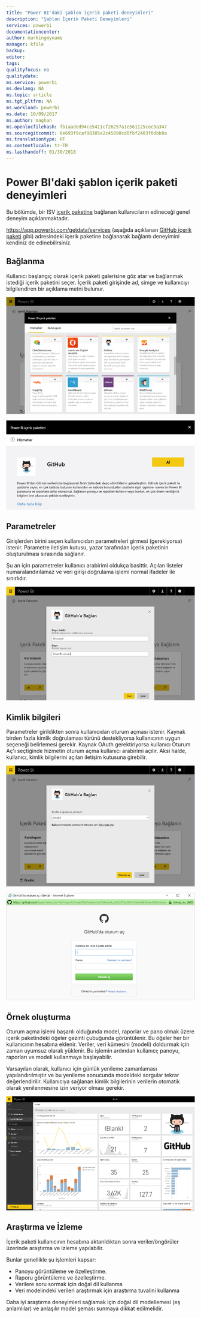 ```yaml
---
title: "Power BI'daki şablon içerik paketi deneyimleri"
description: "Şablon İçerik Paketi Deneyimleri"
services: powerbi
documentationcenter: 
author: markingmyname
manager: kfile
backup: 
editor: 
tags: 
qualityfocus: no
qualitydate: 
ms.service: powerbi
ms.devlang: NA
ms.topic: article
ms.tgt_pltfrm: NA
ms.workload: powerbi
ms.date: 10/09/2017
ms.author: maghan
ms.openlocfilehash: fb1aaded94ce5411cf26257a1e561125cec9a347
ms.sourcegitcommit: 6e693f9caf98385a2c45890cd0fbf2403f0dbb8a
ms.translationtype: HT
ms.contentlocale: tr-TR
ms.lasthandoff: 01/30/2018
---
```

# <a name="template-content-pack-experiences-in-power-bi"></a>Power BI'daki şablon içerik paketi deneyimleri
Bu bölümde, bir ISV [içerik paketine](../service-connect-to-services.md) bağlanan kullanıcıların edineceği genel deneyim açıklanmaktadır. 

https://app.powerbi.com/getdata/services (aşağıda açıklanan [GitHub içerik paketi](https://app.powerbi.com/getdata/services/github) gibi) adresindeki içerik paketine bağlanarak bağlantı deneyimini kendiniz de edinebilirsiniz.

## <a name="connect"></a>Bağlanma
Kullanıcı başlangıç olarak içerik paketi galerisine göz atar ve bağlanmak istediği içerik paketini seçer. İçerik paketi girişinde ad, simge ve kullanıcıyı bilgilendiren bir açıklama metni bulunur.

![Bağlanma](media/template-content-pack-experience/github_data.png)

![Bağlanma](media/template-content-pack-experience/github_connect.png)

## <a name="parameters"></a>Parametreler
Girişlerden birini seçen kullanıcıdan parametreleri girmesi (gerekiyorsa) istenir. Parametre iletişim kutusu, yazar tarafından içerik paketinin oluşturulması sırasında sağlanır.

Şu an için parametreler kullanıcı arabirimi oldukça basittir. Açılan listeler numaralandırılamaz ve veri girişi doğrulama işlemi normal ifadeler ile sınırlıdır.

![Parametreler](media/template-content-pack-experience/github_params.png)

## <a name="credentials"></a>Kimlik bilgileri
Parametreler girildikten sonra kullanıcıdan oturum açması istenir.  Kaynak birden fazla kimlik doğrulaması türünü destekliyorsa kullanıcının uygun seçeneği belirlemesi gerekir. Kaynak OAuth gerektiriyorsa kullanıcı Oturum Aç'ı seçtiğinde hizmetin oturum açma kullanıcı arabirimi açılır.  Aksi halde, kullanıcı, kimlik bilgilerini açılan iletişim kutusuna girebilir.

![Kimlik bilgileri](media/template-content-pack-experience/github_login.png)

![Bağlanma](media/template-content-pack-experience/github_creds2.png)

## <a name="instantiation"></a>Örnek oluşturma
Oturum açma işlemi başarılı olduğunda model, raporlar ve pano olmak üzere içerik paketindeki öğeler gezinti çubuğunda görüntülenir.  Bu öğeler her bir kullanıcının hesabına eklenir.  Veriler, veri kümesini (modeli) doldurmak için zaman uyumsuz olarak yüklenir.  Bu işlemin ardından kullanıcı; panoyu, raporları ve modeli kullanmaya başlayabilir.

Varsayılan olarak, kullanıcı için günlük yenileme zamanlaması yapılandırılmıştır ve bu yenileme sonucunda modeldeki sorgular tekrar değerlendirilir.  Kullanıcıya sağlanan kimlik bilgilerinin verilerin otomatik olarak yenilenmesine izin veriyor olması gerekir.

![Örnek oluşturma](media/template-content-pack-experience/github_dashboard.png)

## <a name="exploration-and-monitoring"></a>Araştırma ve İzleme
İçerik paketi kullanıcının hesabına aktarıldıktan sonra veriler/öngörüler üzerinde araştırma ve izleme yapılabilir.

Bunlar genellikle şu işlemleri kapsar:

* Panoyu görüntüleme ve özelleştirme.
* Raporu görüntüleme ve özelleştirme.
* Verilere soru sormak için doğal dil kullanma
* Veri modelindeki verileri araştırmak için araştırma tuvalini kullanma

Daha iyi araştırma deneyimleri sağlamak için doğal dil modellemesi (eş anlamlılar) ve anlaşılır model şeması sunmaya dikkat edilmelidir.

